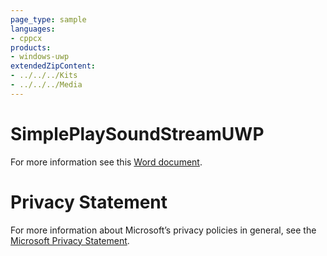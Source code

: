 ```yaml
---
page_type: sample
languages:
- cppcx
products:
- windows-uwp
extendedZipContent:
- ../../../Kits
- ../../../Media
---
```

# SimplePlaySoundStreamUWP
For more information see this [Word document](Readme.docx).
# Privacy Statement
For more information about Microsoft’s privacy policies in general, see the [Microsoft Privacy Statement](https://privacy.microsoft.com/en-us/privacystatement/).
